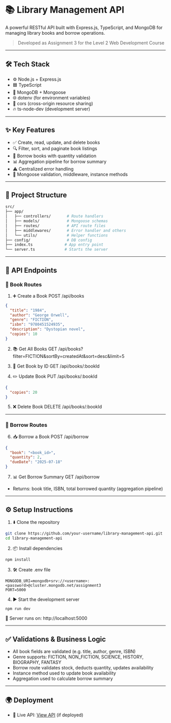 # 📚 Library Management API

A powerful RESTful API built with Express.js, TypeScript, and MongoDB for managing library books and borrow operations.

> Developed as Assignment 3 for the Level 2 Web Development Course

---

## 🛠️ Tech Stack

- ⚙️ Node.js + Express.js
- 🟦 TypeScript
- 🍃 MongoDB + Mongoose
- 🌐 dotenv (for environment variables)
- 🔁 cors (cross-origin resource sharing)
- 🔥 ts-node-dev (development server)

---

## ✨ Key Features

- ✅ Create, read, update, and delete books
- 🔍 Filter, sort, and paginate book listings
- 📖 Borrow books with quantity validation
- 📊 Aggregation pipeline for borrow summary
- ⚠️ Centralized error handling
- 🧠 Mongoose validation, middleware, instance methods

---

## 📁 Project Structure

```bash
src/
├── app/
│   ├── controllers/       # Route handlers
│   ├── models/            # Mongoose schemas
│   ├── routes/            # API route files
│   ├── middlewares/       # Error handler and others
│   └── utils/             # Helper functions
├── config/                # DB config
├── index.ts              # App entry point
└── server.ts             # Starts the server
```

---

## 🔌 API Endpoints

### 📘 Book Routes

1. ➕ Create a Book
POST /api/books
```json
{
  "title": "1984",
  "author": "George Orwell",
  "genre": "FICTION",
  "isbn": "9780451524935",
  "description": "Dystopian novel",
  "copies": 10
}
```

2. 📚 Get All Books
GET /api/books?filter=FICTION&sortBy=createdAt&sort=desc&limit=5

3. 🔎 Get Book by ID
GET /api/books/:bookId

4. ✏️ Update Book
PUT /api/books/:bookId
```json
{
  "copies": 20
}
```

5. ❌ Delete Book
DELETE /api/books/:bookId

---

### 📖 Borrow Routes

6. 📥 Borrow a Book
POST /api/borrow
```json
{
  "book": "<book_id>",
  "quantity": 2,
  "dueDate": "2025-07-18"
}
```

7. 📊 Get Borrow Summary
GET /api/borrow
- Returns: book title, ISBN, total borrowed quantity (aggregation pipeline)

---

## ⚙️ Setup Instructions

1. ⬇️ Clone the repository
```bash
git clone https://github.com/your-username/library-management-api.git
cd library-management-api
```

2. 📦 Install dependencies
```bash
npm install
```

3. 🛠️ Create .env file
```env
MONGODB_URI=mongodb+srv://<username>:<password>@cluster.mongodb.net/assignment3
PORT=5000
```

4. ▶️ Start the development server
```bash
npm run dev
```

📍 Server runs on: http://localhost:5000

---

## ✅ Validations & Business Logic

- All book fields are validated (e.g. title, author, genre, ISBN)
- Genre supports: FICTION, NON_FICTION, SCIENCE, HISTORY, BIOGRAPHY, FANTASY
- Borrow route validates stock, deducts quantity, updates availability
- Instance method used to update book availability
- Aggregation used to calculate borrow summary

---

## 🌍 Deployment

- 🚀 Live API: [View API](https://assignment-3-vert-xi.vercel.app/) (if deployed)
